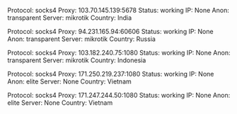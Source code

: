 Protocol: socks4
Proxy: 103.70.145.139:5678
Status: working
IP: None
Anon: transparent
Server: mikrotik
Country: India

Protocol: socks4
Proxy: 94.231.165.94:60606
Status: working
IP: None
Anon: transparent
Server: mikrotik
Country: Russia

Protocol: socks4
Proxy: 103.182.240.75:1080
Status: working
IP: None
Anon: transparent
Server: mikrotik
Country: Indonesia

Protocol: socks4
Proxy: 171.250.219.237:1080
Status: working
IP: None
Anon: elite
Server: None
Country: Vietnam

Protocol: socks4
Proxy: 171.247.244.50:1080
Status: working
IP: None
Anon: elite
Server: None
Country: Vietnam


